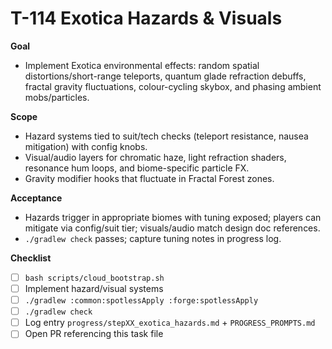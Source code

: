 # T-114 Exotica Hazards & Visuals

**Goal**

- Implement Exotica environmental effects: random spatial distortions/short-range teleports, quantum glade refraction debuffs, fractal gravity fluctuations, colour-cycling skybox, and phasing ambient mobs/particles.

**Scope**

- Hazard systems tied to suit/tech checks (teleport resistance, nausea mitigation) with config knobs.
- Visual/audio layers for chromatic haze, light refraction shaders, resonance hum loops, and biome-specific particle FX.
- Gravity modifier hooks that fluctuate in Fractal Forest zones.

**Acceptance**

- Hazards trigger in appropriate biomes with tuning exposed; players can mitigate via config/suit tier; visuals/audio match design doc references.
- `./gradlew check` passes; capture tuning notes in progress log.

**Checklist**

- [ ] `bash scripts/cloud_bootstrap.sh`
- [ ] Implement hazard/visual systems
- [ ] `./gradlew :common:spotlessApply :forge:spotlessApply`
- [ ] `./gradlew check`
- [ ] Log entry `progress/stepXX_exotica_hazards.md` + `PROGRESS_PROMPTS.md`
- [ ] Open PR referencing this task file
